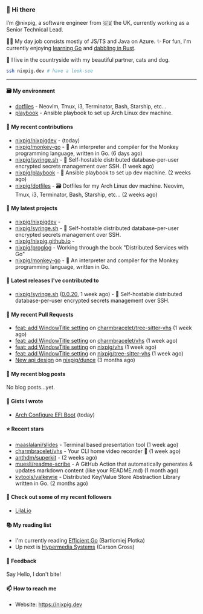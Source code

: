 ### 🐽 Hi there

I’m @nixpig, a software engineer from 🇬🇧 the UK, currently working as a Senior Technical Lead.

👨‍💻 My day job consists mostly of JS/TS and Java on Azure. ✨ For fun, I'm currently enjoying [learning Go](https://github.com/nixpig?tab=repositories&q=&type=public&language=go&sort=) and [dabbling in Rust](https://github.com/nixpig?tab=repositories&q=&type=public&language=rust&sort=). 

🏡 I live in the countryside with my beautiful partner, cats and dog.

```bash
ssh nixpig.dev # have a look-see
```

--- 

#### 🗃️ My environment
- [dotfiles](https://github.com/nixpig/dotfiles) - Neovim, Tmux, i3, Terminator, Bash, Starship, etc...
- [playbook](https://github.com/nixpig/playbook) - Ansible playbook to set up Arch Linux dev machine.

#### 👷 My recent contributions

- [nixpig/nixpigdev](https://github.com/nixpig/nixpigdev) -  (today)
- [nixpig/monkey-go](https://github.com/nixpig/monkey-go) - 🐒 An interpreter and compiler for the Monkey programming language, written in Go.  (6 days ago)
- [nixpig/syringe.sh](https://github.com/nixpig/syringe.sh) - 🔐 Self-hostable distributed database-per-user encrypted secrets management over SSH. (1 week ago)
- [nixpig/playbook](https://github.com/nixpig/playbook) - 📑 Ansible playbook to set up dev machine. (2 weeks ago)
- [nixpig/dotfiles](https://github.com/nixpig/dotfiles) - 🗃️ Dotfiles for my Arch Linux dev machine. Neovim, Tmux, i3, Terminator, Bash, Starship, etc... (2 weeks ago)

#### 🌱 My latest projects

- [nixpig/nixpigdev](https://github.com/nixpig/nixpigdev) - 
- [nixpig/syringe.sh](https://github.com/nixpig/syringe.sh) - 🔐 Self-hostable distributed database-per-user encrypted secrets management over SSH.
- [nixpig/nixpig.github.io](https://github.com/nixpig/nixpig.github.io) - 
- [nixpig/proglog](https://github.com/nixpig/proglog) - Working through the book &#34;Distributed Services with Go&#34;
- [nixpig/monkey-go](https://github.com/nixpig/monkey-go) - 🐒 An interpreter and compiler for the Monkey programming language, written in Go. 


#### 🔭 Latest releases I've contributed to

- [nixpig/syringe.sh](https://github.com/nixpig/syringe.sh) ([0.0.20](https://github.com/nixpig/syringe.sh/releases/tag/0.0.20), 1 week ago) - 🔐 Self-hostable distributed database-per-user encrypted secrets management over SSH.

#### 🔨 My recent Pull Requests

- [feat: add WindowTitle setting](https://github.com/charmbracelet/tree-sitter-vhs/pull/14) on [charmbracelet/tree-sitter-vhs](https://github.com/charmbracelet/tree-sitter-vhs) (1 week ago)
- [feat: add WindowTitle setting](https://github.com/charmbracelet/vhs/pull/507) on [charmbracelet/vhs](https://github.com/charmbracelet/vhs) (1 week ago)
- [feat: add WindowTitle setting](https://github.com/nixpig/vhs/pull/1) on [nixpig/vhs](https://github.com/nixpig/vhs) (1 week ago)
- [feat: add WindowTitle setting](https://github.com/nixpig/tree-sitter-vhs/pull/1) on [nixpig/tree-sitter-vhs](https://github.com/nixpig/tree-sitter-vhs) (1 week ago)
- [New api design](https://github.com/nixpig/dunce/pull/3) on [nixpig/dunce](https://github.com/nixpig/dunce) (3 months ago)

#### 📜 My recent blog posts

No blog posts...yet.


#### 📓 Gists I wrote

- [Arch Configure EFI Boot](https://gist.github.com/b62226f4e30d31371df283e93db7ce65) (today)

#### ⭐ Recent stars

- [maaslalani/slides](https://github.com/maaslalani/slides) - Terminal based presentation tool (1 week ago)
- [charmbracelet/vhs](https://github.com/charmbracelet/vhs) - Your CLI home video recorder 📼 (1 week ago)
- [anthdm/superkit](https://github.com/anthdm/superkit) -  (2 weeks ago)
- [muesli/readme-scribe](https://github.com/muesli/readme-scribe) - A GitHub Action that automatically generates &amp; updates markdown content (like your README.md) (1 month ago)
- [kvtools/valkeyrie](https://github.com/kvtools/valkeyrie) - Distributed Key/Value Store Abstraction Library written in Go. (2 months ago)

#### 👯 Check out some of my recent followers

- [LilaLio](https://github.com/LilaLio)

#### 📚️ My reading list
- I'm currently reading [Efficient Go](https://www.oreilly.com/library/view/efficient-go/9781098105709/) (Bartlomiej Plotka)
- Up next is [Hypermedia Systems](https://hypermedia.systems/) (Carson Gross)

#### 💬 Feedback

Say Hello, I don't bite!

#### 📫 How to reach me

- Website: https://nixpig.dev
